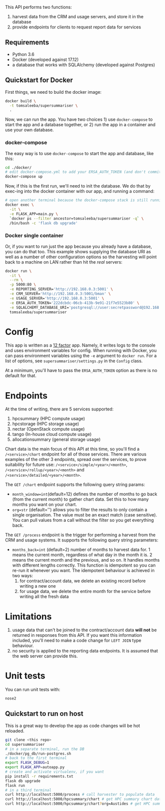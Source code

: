 This API performs two functions:
 1. harvest data from the CRM and usage servers, and store it in the database
 1. provide endpoints for clients to request report data for services

## Requirements
 - Python 3.6
 - Docker (developed against 17.12)
 - a database that works with SQLAlchemy (developed against Postgres)

## Quickstart for Docker
First things, we need to build the docker image:
```bash
docker build \
  -t tomsaleeba/supersummariser \
  .
```

Now, we can run the app. You have two choices 1) use `docker-compose` to start the app and a database together, or 2) run the app in a container and use your own database.

### docker-compose
The easy way is to use `docker-compose` to start the app and database, like this:
```bash
cd ./docker/
# edit docker-compose.yml to add your ERSA_AUTH_TOKEN (and don't commit)
docker-compose up
```

Now, if this is the first run, we'll need to init the database. We do that by exec-ing into the docker container with our app, and running a command:
```bash
# open another terminal because the docker-compose stack is still running in the other one
docker exec \
  -it \
  -e FLASK_APP=main.py \
  `docker ps --filter ancestor=tomsaleeba/supersummariser -q` \
  /bin/bash -c 'flask db upgrade'
```

### Docker single container
Or, if you want to run just the app because you already have a database, you can do that too. This example shows supplying the database URI as well as a number of other configuration options so the harvesting will point back to a machine on LAN rather than hit the *real* servers:
```bash
docker run \
  -it \
  --rm \
  -p 5000:80 \
  -e REPORTING_SERVER='http://192.168.0.3:5001' \
  -e CRM_SERVER='http://192.168.0.3:5001/bman' \
  -e USAGE_SERVER='http://192.168.0.3:5001' \
  -e ERSA_AUTH_TOKEN='222dcbdc-06cb-413b-9e91-21f7e5523b80' \
  -e SQLALCHEMY_DATABASE_URI='postgresql://user:secretpassword@192.168.0.3/custom_db'
  tomsaleeba/supersummariser
```

# Config
This app is written as a [12 factor](https://12factor.net/) app. Namely, it writes logs to the console and uses environment variables for config. When running with Docker, you can pass environment variables using the `-e` argument to `docker run`. For a list of options, see `supersummariser/settings.py` in the `Config` class.

At a minimum, you'll have to pass the `ERSA_AUTH_TOKEN` option as there is no default for that.

# Endpoints
At the time of writing, there are 5 services supported:
 1. hpcsummary (HPC compute usage)
 1. hpcstorage (HPC storage usage)
 1. nectar (OpenStack compute usage)
 1. tango (In-house cloud compute usage)
 1. allocationsummary (general storage usage)

Chart data is the main focus of this API at this time, so you'll find a `/<service>/chart` endpoint for all of those services. There are various examples of the other 3 endpoints, spread over the services, to prove suitability for future use: `/<service>/simple/<year>/<month>`, `/<service>/rollup/<year>/<month>` and `/<service>/detailed/<year>/<month>`.

The `GET /chart` endpoint supports the following query string params:
 - `month_window=int`(default=12) defines the number of months to go back (from the current month) to gather chart data. Set this to how many months you want on your chart.
 - `org=str` (default='') allows you to filter the results to only contain a single organisation. The value must be an exact match (case sensitive). You can pull values from a call without the filter so you get everything back.

The `GET /process` endpoint is the trigger for performing a harvest from the CRM and usage systems. It supports the following query string parameters:
 - `months_back=int` (default=2) number of months to harvest data for. 1 means the current month, regardless of what day in the month it is. 2 means the current month and the previous, and so on. It handles months with different lengths correctly. This function is idempotent so you can re-run it whenever you want. The idempotent behaviour is achieved in two ways:
   1. for contract/account data, we delete an existing record before writing a new one
   1. for usage data, we delete the entire month for the service before writing all the fresh data

# Limitations
 1. usage data that can't be joined to the contract/account data **will not** be returned in responses from this API. If you want this information included, you'll need to make a code change for `LEFT JOIN` type behaviour.
 1. no security is applied to the reporting data endpoints. It is assumed that the web server can provide this.

# Unit tests
You can run unit tests with:
```bash
nose2
```

## Quickstart to run on host
This is a great way to develop the app as code changes will be hot reloaded.
```bash
git clone <this repo>
cd supersummariser
# in a separate terminal, run the DB
./docker/pg_db/run-postgres.sh
# back to the first terminal
export FLASK_DEBUG=1
export FLASK_APP=autoapp.py
# create and activate virtualenv, if you want
pip install -r requirements.txt
flask db upgrade
flask run
# in a third terminal
curl http://localhost:5000/process # call harvester to populate data
curl http://localhost:5000/hpcsummary/chart # get HPC summary chart data for all orgs
curl http://localhost:5000/hpcsummary/chart?org=Austides # get HPC summary chart data for one org
```
